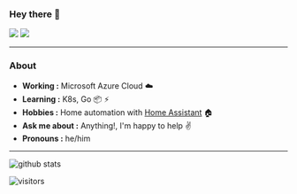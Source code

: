### Hey there 👋

[![](https://img.shields.io/badge/LinkedIn-whitematthew-blue)](https://www.linkedin.com/in/whitematthew/)
[![](https://img.shields.io/badge/Twitter-matthewwhite-lightblue)](https://twitter.com/matthewwhite)

---------------------------------------------------------------------------------------------------------------------------------------------------------------------------------
### About
-  **Working :**  Microsoft Azure Cloud :cloud:
-  **Learning :** K8s, Go :package: :zap:
-  **Hobbies :** Home automation with [Home Assistant](https://www.home-assistant.io) :house:
-  **Ask me about :** Anything!, I'm happy to help :v:
-  **Pronouns :** he/him

---------------------------------------------------------------------------------------------------------------------------------------------------------------------------------

![github stats](https://github-readme-stats.vercel.app/api?username=matt-FFFFFF&show_icons=true)

![visitors](https://visitor-badge.glitch.me/badge?page_id=matt-FFFFFF.matt-FFFFFF) 
